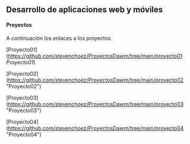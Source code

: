 ## Desarrollo de aplicaciones web y móviles
#### Proyectos
A continuación los enlaces a los proyectos

[Proyecto01]
(https://github.com/stevenchoez/ProyectosDawm/tree/main/proyecto01 *Proyecto01*)

[Proyecto02]
(https://github.com/stevenchoez/ProyectosDawm/tree/main/proyecto02 "Proyecto02")

[Proyecto03]
(https://github.com/stevenchoez/ProyectosDawm/tree/main/proyecto03 "Proyecto03")

[Proyecto04]
(https://github.com/stevenchoez/ProyectosDawm/tree/main/proyecto04 "Proyecto04")
